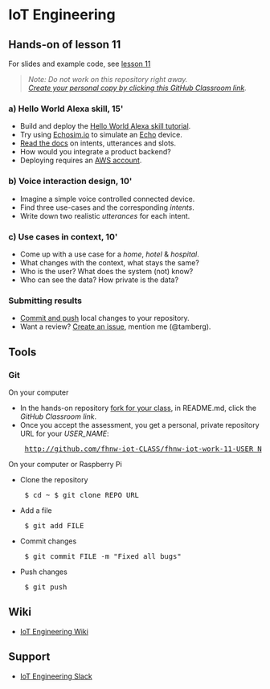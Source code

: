 # IoT Engineering
## Hands-on of lesson 11
For slides and example code, see [lesson 11](../../../fhnw-iot/blob/master/11/README.md)

> *Note: Do not work on this repository right away.*<br/>
> *[Create your personal copy by clicking this GitHub Classroom link](https://classroom.github.com/a/zUJUFusR).*

### a) Hello World Alexa skill, 15'
* Build and deploy the [Hello World Alexa skill tutorial](https://github.com/alexa/skill-sample-nodejs-hello-world/blob/master/instructions/setup-vui-alexa-hosted.md).
* Try using [Echosim.io](https://echosim.io/) to simulate an [Echo](https://www.amazon.com/echo) device.
* [Read the docs](https://developer.amazon.com/docs/custom-skills/create-intents-utterances-and-slots.html) on intents, utterances and slots.
* How would you integrate a product backend?
* Deploying requires an [AWS account](https://aws.amazon.com/account/).

### b) Voice interaction design, 10'
* Imagine a simple voice controlled connected device.
* Find three use-cases and the corresponding _intents_.
* Write down two realistic _utterances_ for each intent.

### c) Use cases in context, 10'
* Come up with a use case for a _home_, _hotel_ & _hospital_.
* What changes with the context, what stays the same?
* Who is the user? What does the system (not) know?
* Who can see the data? How private is the data?

### Submitting results
* [Commit and push](#git) local changes to your repository.
* Want a review? [Create an issue](../../issues/new), mention me (@tamberg).

## Tools
### Git
On your computer
* In the hands-on repository [fork for your class](../../network/members), in README.md, click the _GitHub Classroom link_.
* Once you accept the assessment, you get a personal, private repository URL for your _USER_NAME_:<pre>
http://github.com/fhnw-iot-CLASS/fhnw-iot-work-11-USER_NAME</pre>

On your computer or Raspberry Pi
* Clone the repository<pre>
    $ cd ~
    $ git clone REPO_URL</pre>
* Add a file<pre>
    $ git add FILE</pre>
* Commit changes<pre>
    $ git commit FILE -m "Fixed all bugs"</pre>
* Push changes<pre>
    $ git push</pre>

## Wiki
- [IoT Engineering Wiki](https://github.com/tamberg/fhnw-iot/wiki)

## Support
- [IoT Engineering Slack](https://fhnw-iot.slack.com/)
